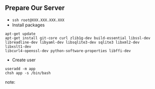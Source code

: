 ##  Prepare Our Server

* `ssh root@XXX.XXX.XXX.XXX`
* Install packages

```
apt-get update
apt-get install git-core curl zlib1g-dev build-essential libssl-dev
libreadline-dev libyaml-dev libsqlite3-dev sqlite3 libxml2-dev libxslt1-dev
libcurl4-openssl-dev python-software-properties libffi-dev
```

* Create user

```
useradd -m app
chsh app -s /bin/bash
```

note:
